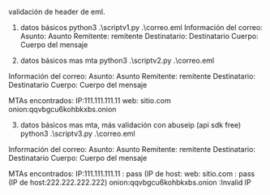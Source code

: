 validación de header de eml.

1) datos básicos
python3 .\scriptv1.py .\correo.eml
Información del correo:
Asunto: Asunto
Remitente: remitente
Destinatario: Destinatario
Cuerpo: Cuerpo del mensaje


2) datos básicos mas mta
python3 .\scriptv2.py .\correo.eml

Información del correo:
Asunto: Asunto
Remitente: remitente
Destinatario: Destinatario
Cuerpo: Cuerpo del mensaje

MTAs encontrados:
IP:111.111.111.11
web: sitio.com
onion:qqvbgcu6kohbkxbs.onion

3) datos básicos mas mta,  más validación con abuseip (api sdk free)
python3 .\scriptv3.py .\correo.eml

Información del correo:
Asunto: Asunto
Remitente: remitente
Destinatario: Destinatario
Cuerpo: Cuerpo del mensaje

MTAs encontrados:
IP:111.111.111.11 : pass (IP de host:
web: sitio.com : pass (IP de host:222.222.222.222)
onion:qqvbgcu6kohbkxbs.onion  :Invalid IP
   
